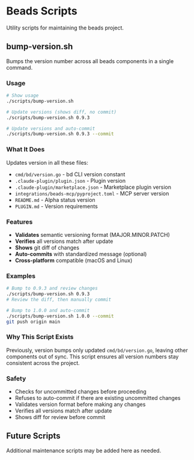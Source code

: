 # Beads Scripts

Utility scripts for maintaining the beads project.

## bump-version.sh

Bumps the version number across all beads components in a single command.

### Usage

```bash
# Show usage
./scripts/bump-version.sh

# Update versions (shows diff, no commit)
./scripts/bump-version.sh 0.9.3

# Update versions and auto-commit
./scripts/bump-version.sh 0.9.3 --commit
```

### What It Does

Updates version in all these files:
- `cmd/bd/version.go` - bd CLI version constant
- `.claude-plugin/plugin.json` - Plugin version
- `.claude-plugin/marketplace.json` - Marketplace plugin version
- `integrations/beads-mcp/pyproject.toml` - MCP server version
- `README.md` - Alpha status version
- `PLUGIN.md` - Version requirements

### Features

- **Validates** semantic versioning format (MAJOR.MINOR.PATCH)
- **Verifies** all versions match after update
- **Shows** git diff of changes
- **Auto-commits** with standardized message (optional)
- **Cross-platform** compatible (macOS and Linux)

### Examples

```bash
# Bump to 0.9.3 and review changes
./scripts/bump-version.sh 0.9.3
# Review the diff, then manually commit

# Bump to 1.0.0 and auto-commit
./scripts/bump-version.sh 1.0.0 --commit
git push origin main
```

### Why This Script Exists

Previously, version bumps only updated `cmd/bd/version.go`, leaving other components out of sync. This script ensures all version numbers stay consistent across the project.

### Safety

- Checks for uncommitted changes before proceeding
- Refuses to auto-commit if there are existing uncommitted changes
- Validates version format before making any changes
- Verifies all versions match after update
- Shows diff for review before commit

## Future Scripts

Additional maintenance scripts may be added here as needed.
